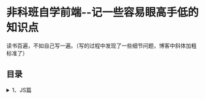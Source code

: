 # 非科班自学前端--记一些容易眼高手低的知识点
读书百遍，不如自己写一遍。（写的过程中发现了一些细节问题，博客中斜体加粗标准了）
## 目录
<details>
<summary>1、JS篇</summary>
  
1.1 [对象的创建和继承](https://github.com/IamHuadong/blogs/issues/1)  
1.2 [对象的浅拷贝和深拷贝](https://github.com/IamHuadong/blogs/issues/2)
</details>

